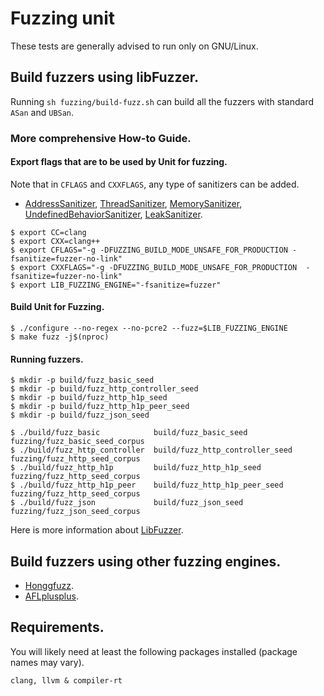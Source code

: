 # Fuzzing unit

These tests are generally advised to run only on GNU/Linux.

## Build fuzzers using libFuzzer.

Running `sh fuzzing/build-fuzz.sh` can build all the fuzzers with standard
`ASan` and `UBSan`.

### More comprehensive How-to Guide.

#### Export flags that are to be used by Unit for fuzzing.

Note that in `CFLAGS` and `CXXFLAGS`, any type of sanitizers can be added.

- [AddressSanitizer](https://clang.llvm.org/docs/AddressSanitizer.html),
    [ThreadSanitizer](https://clang.llvm.org/docs/ThreadSanitizer.html),
    [MemorySanitizer](https://clang.llvm.org/docs/MemorySanitizer.html),
    [UndefinedBehaviorSanitizer](https://clang.llvm.org/docs/UndefinedBehaviorSanitizer.html),
    [LeakSanitizer](https://clang.llvm.org/docs/LeakSanitizer.html).

```shell
$ export CC=clang
$ export CXX=clang++
$ export CFLAGS="-g -DFUZZING_BUILD_MODE_UNSAFE_FOR_PRODUCTION -fsanitize=fuzzer-no-link"
$ export CXXFLAGS="-g -DFUZZING_BUILD_MODE_UNSAFE_FOR_PRODUCTION  -fsanitize=fuzzer-no-link"
$ export LIB_FUZZING_ENGINE="-fsanitize=fuzzer"
```

#### Build Unit for Fuzzing.

```shell
$ ./configure --no-regex --no-pcre2 --fuzz=$LIB_FUZZING_ENGINE
$ make fuzz -j$(nproc)
```

#### Running fuzzers.

```shell
$ mkdir -p build/fuzz_basic_seed
$ mkdir -p build/fuzz_http_controller_seed
$ mkdir -p build/fuzz_http_h1p_seed
$ mkdir -p build/fuzz_http_h1p_peer_seed
$ mkdir -p build/fuzz_json_seed

$ ./build/fuzz_basic            build/fuzz_basic_seed            fuzzing/fuzz_basic_seed_corpus
$ ./build/fuzz_http_controller  build/fuzz_http_controller_seed  fuzzing/fuzz_http_seed_corpus
$ ./build/fuzz_http_h1p         build/fuzz_http_h1p_seed         fuzzing/fuzz_http_seed_corpus
$ ./build/fuzz_http_h1p_peer    build/fuzz_http_h1p_peer_seed    fuzzing/fuzz_http_seed_corpus
$ ./build/fuzz_json             build/fuzz_json_seed             fuzzing/fuzz_json_seed_corpus
```

Here is more information about [LibFuzzer](https://llvm.org/docs/LibFuzzer.html).

## Build fuzzers using other fuzzing engines.

- [Honggfuzz](https://github.com/google/honggfuzz/blob/master/docs/PersistentFuzzing.md).
- [AFLplusplus](https://github.com/AFLplusplus/AFLplusplus/blob/stable/utils/aflpp_driver/README.md).


## Requirements.

You will likely need at least the following packages installed (package names
may vary).

```
clang, llvm & compiler-rt
```
